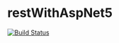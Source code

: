 # restWithAspNet5

[![Build Status](https://app.travis-ci.com/Laoviah/restWithAspNet5.svg?branch=master)](https://app.travis-ci.com/Laoviah/restWithAspNet5)